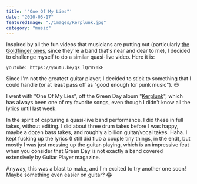 ```yaml
---
title: '"One Of My Lies"'
date: "2020-05-17"
featuredImage: "./images/Kerplunk.jpg"
category: "music"
---
```


Inspired by all the fun videos that musicians are putting out (particularly [the Goldfinger ones](https://www.youtube.com/watch?v=h0rSYEoBMYM), since they're a band that's near and dear to me), I decided to challenge myself to do a similar quasi-live video. Here it is:

`youtube: https://youtu.be/gX_lQrWY0kE`

Since I'm not the greatest guitar player, I decided to stick to something that I could handle (or at least pass off as "good enough for punk music"). 😎

I went with "One Of My Lies", off the Green Day album "[Kerplunk](<https://en.wikipedia.org/wiki/Kerplunk_(album)>)", which has always been one of my favorite songs, even though I didn't know all the lyrics until last week.

In the spirit of capturing a quasi-live band performance, I did these in full takes, without editing. I did about three drum takes before I was happy, maybe a dozen bass takes, and roughly a billion guitar/vocal takes. Haha. I kept fucking up the lyrics (I still did flub a couple tiny things, in the end), but mostly I was just messing up the guitar-playing, which is an impressive feat when you consider that Green Day is not exactly a band covered extensively by Guitar Player magazine.

Anyway, this was a blast to make, and I'm excited to try another one soon! Maybe something even easier on guitar? 😂
